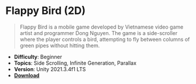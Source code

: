 # Flappy Bird (2D)

> Flappy Bird is a mobile game developed by Vietnamese video game artist and programmer Dong Nguyen. The game is a side-scroller where the player controls a bird, attempting to fly between columns of green pipes without hitting them.

- **Difficulty**: Beginner
- **Topics**: Side Scrolling, Infinite Generation, Parallax
- **Version**: Unity 2021.3.4f1 LTS
- [**Download**](https://github.com/BearLogic25705/Flappy-Bird-2D/archive/refs/heads/main.zip)
